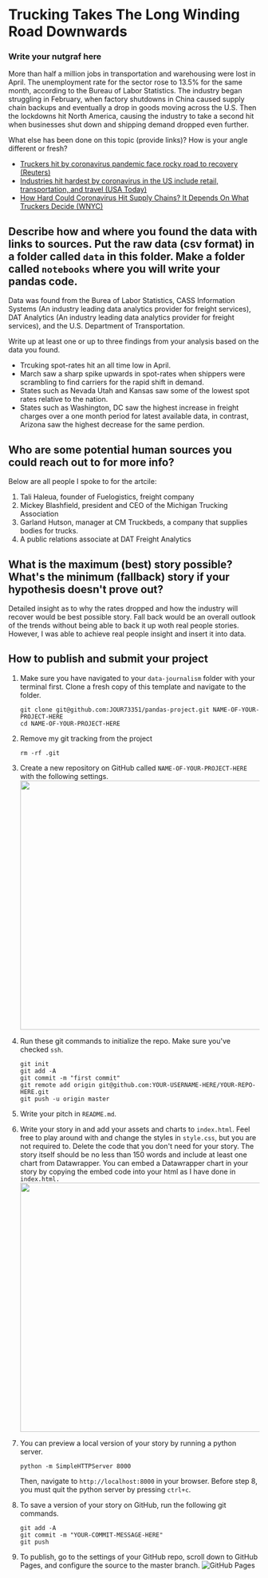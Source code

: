 # Trucking Takes The Long Winding Road Downwards 


### Write your nutgraf here

More than half a million jobs in transportation and warehousing were lost in April. The unemployment rate for the sector rose to 13.5% for the same month, according to the Bureau of Labor Statistics. The industry began struggling in February, when factory shutdowns in China caused supply chain backups and eventually a drop in goods moving across the U.S. Then the lockdowns hit North America, causing the industry to take a second hit when businesses shut down and shipping demand dropped even further. 


What else has been done on this topic (provide links)? How is your angle different or fresh?

- [Truckers hit by coronavirus pandemic face rocky road to recovery (Reuters)](https://www.reuters.com/article/us-health-coronavirus-trucking/truckers-hit-by-coronavirus-pandemic-face-rocky-road-to-recovery-idUSKBN22Q1J5)
- [Industries hit hardest by coronavirus in the US include retail, transportation, and travel (USA Today)](https://www.usatoday.com/story/money/2020/03/20/us-industries-being-devastated-by-the-coronavirus-travel-hotels-food/111431804/)
- [How Hard Could Coronavirus Hit Supply Chains? It Depends On What Truckers Decide (WNYC)](https://www.bisnow.com/south-florida/news/economy/truckers-economy-coronavirus-103429)

## Describe how and where you found the data with links to sources. Put the raw data (csv format) in a folder called `data` in this folder. Make a folder called `notebooks` where you will write your pandas code.
 
 Data was found from the Burea of Labor Statistics, CASS Information Systems (An industry leading data analytics provider for freight services), DAT Analytics (An industry leading data analytics provider for freight services), and the U.S. Department of Transportation. 

Write up at least one or up to three findings from your analysis based on the data you found.

- Trcuking spot-rates hit an all time low in April. 
- March saw a sharp spike upwards in spot-rates when shippers were scrambling to find carriers for the rapid shift in demand.
- States such as Nevada Utah and Kansas saw some of the lowest spot rates relative to the nation.
- States such as Washington, DC saw the highest increase in freight charges over a one month period for latest available data, in contrast, Arizona saw the highest decrease for the same perdion. 

## Who are some potential human sources you could reach out to for more info?
Below are all people I spoke to for the artcile:
1. Tali Haleua, founder of Fuelogistics, freight company
2. Mickey Blashfield, president and CEO of the Michigan Trucking Association
3. Garland Hutson, manager at CM Truckbeds, a company that supplies bodies for trucks.
4. A public relations associate at DAT Freight Analytics

## What is the maximum (best) story possible? What's the minimum (fallback) story if your hypothesis doesn't prove out?

Detailed insight as to why the rates dropped and how the industry will recover would be best possible story. Fall back would be an overall outlook of the trends without being able to back it up woth real people stories. However, I was able to achieve real people insight and insert it into data. 


## How to publish and submit your project

1. Make sure you have navigated to your `data-journalism` folder with your terminal first. Clone a fresh copy of this template and navigate to the folder.

   ```
   git clone git@github.com:JOUR73351/pandas-project.git NAME-OF-YOUR-PROJECT-HERE
   cd NAME-OF-YOUR-PROJECT-HERE
   ```

2) Remove my git tracking from the project

   ```
   rm -rf .git
   ```

3) Create a new repository on GitHub called `NAME-OF-YOUR-PROJECT-HERE` with the following settings.
   <br>
   <img src="assets/newrepo.png" width="500">

4) Run these git commands to initialize the repo. Make sure you've checked `ssh`.

   ```
   git init
   git add -A
   git commit -m "first commit"
   git remote add origin git@github.com:YOUR-USERNAME-HERE/YOUR-REPO-HERE.git
   git push -u origin master
   ```

5) Write your pitch in `README.md`.

6) Write your story in and add your assets and charts to `index.html`. Feel free to play around with and change the styles in `style.css`, but you are not required to. Delete the code that you don't need for your story. The story itself should be no less than 150 words and include at least one chart from Datawrapper. You can embed a Datawrapper chart in your story by copying the embed code into your html as I have done in `index.html.`
   <br>
   <img src="assets/datawrapper.png" width="500">

7) You can preview a local version of your story by running a python server.

   ```
   python -m SimpleHTTPServer 8000
   ```

   Then, navigate to `http://localhost:8000` in your browser. Before step 8, you must quit the python server by pressing `ctrl+c`.

8) To save a version of your story on GitHub, run the following git commands.

   ```
   git add -A
   git commit -m "YOUR-COMMIT-MESSAGE-HERE"
   git push
   ```

9) To publish, go to the settings of your GitHub repo, scroll down to GitHub Pages, and configure the source to the master branch.
   ![GitHub Pages](assets/ghpages.png)
